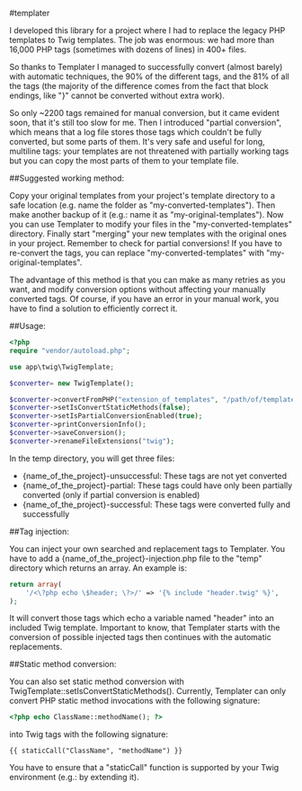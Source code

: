 #templater

I developed this library for a project where I had to replace the legacy PHP templates to Twig templates. The job was
enormous: we had more than 16,000 PHP tags (sometimes with dozens of lines) in 400+ files.
 
So thanks to Templater I managed to successfully convert (almost barely) with automatic techniques, the 90% of the
different tags, and the 81% of all the tags (the majority of the difference comes from the fact that block endings, like
"}" cannot be converted without extra work).
 
So only ~2200 tags remained for manual conversion, but it came evident soon, that it's still too slow for me. Then I
introduced "partial conversion", which means that a log file stores those tags which couldn't be fully converted,
but some parts of them. It's very safe and useful for long, multiline tags: your templates are not threatened with
partially working tags but you can copy the most parts of them to your template file.

##Suggested working method:

Copy your original templates from your project's template directory to a safe location (e.g. name the folder as
"my-converted-templates"). Then make another backup of it (e.g.: name it as "my-original-templates"). Now you can use
Templater to modify your files in the "my-converted-templates" directory. Finally start "merging" your new templates
with the original ones in your project. Remember to check for partial conversions! If you have to re-convert the tags,
you can replace "my-converted-templates" with "my-original-templates".

The advantage of this method is that you can make as many retries as you want, and modify conversion options without
affecting your manually converted tags. Of course, if you have an error in your manual work, you have to find a solution
to efficiently correct it.

##Usage:

```php
<?php
require "vendor/autoload.php";

use app\twig\TwigTemplate;

$converter= new TwigTemplate();

$converter->convertFromPHP("extension_of_templates", "/path/of/templates", "name_of_the_project");
$converter->setIsConvertStaticMethods(false);
$converter->setIsPartialConversionEnabled(true);
$converter->printConversionInfo();
$converter->saveConversion();
$converter->renameFileExtensions("twig");
```

In the temp directory, you will get three files:
- {name_of_the_project}-unsuccessful: These tags are not yet converted
- {name_of_the_project}-partial: These tags could have only been partially converted (only if partial conversion is enabled)
- {name_of_the_project}-successful: These tags were converted fully and successfully

##Tag injection:

You can inject your own searched and replacement tags to Templater. You have to add a {name_of_the_project}-injection.php file to the "temp" directory which returns an array. An example is:

```php
return array(
    '/<\?php echo \$header; \?>/' => '{% include "header.twig" %}',
);
```

It will convert those tags which echo a variable named "header" into an included Twig template. Important to know,
that Templater starts with the conversion of possible injected tags then continues with the automatic replacements.

##Static method conversion:

You can also set static method conversion with TwigTemplate::setIsConvertStaticMethods(). Currently, Templater can only
convert PHP static method invocations with the following signature:
```php
<?php echo ClassName::methodName(); ?>
```
into Twig tags with the following signature:
```
{{ staticCall("ClassName", "methodName") }}
```
You have to ensure that a "staticCall" function is supported by your Twig environment (e.g.: by extending it).
